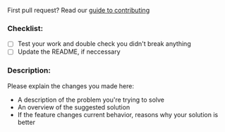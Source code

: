 First pull request? Read our [guide to contributing](https://docs.originprotocol.com/#contributing)

### Checklist:

- [ ] Test your work and double check you didn't break anything
- [ ] Update the README, if neccessary

### Description:

Please explain the changes you made here:

- A description of the problem you're trying to solve
- An overview of the suggested solution
- If the feature changes current behavior, reasons why your solution is better